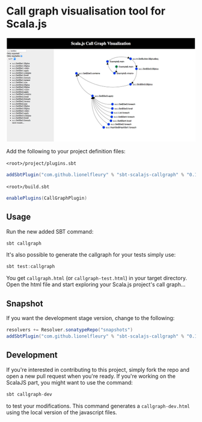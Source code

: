 # Call graph visualisation tool for Scala.js

![alt tag](https://raw.githubusercontent.com/lionelfleury/scala-js-call-graph/release/screenshot.png)

Add the following to your project definition files:

`<root>/project/plugins.sbt`
```scala
addSbtPlugin("com.github.lionelfleury" % "sbt-scalajs-callgraph" % "0.1.2")
```
`<root>/build.sbt`
```scala
enablePlugins(CallGraphPlugin)
```

## Usage
Run the new added SBT command:
```scala
sbt callgraph
```

It's also possible to generate the callgraph for your tests simply use:
```scala
sbt test:callgraph
```

You get `callgraph.html` (or `callgraph-test.html`) in your target directory.
Open the html file and start exploring your Scala.js project's call graph...

## Snapshot
If you want the development stage version, change to the following:
```scala
resolvers += Resolver.sonatypeRepo("snapshots")
addSbtPlugin("com.github.lionelfleury" % "sbt-scalajs-callgraph" % "0.1.3-SNAPSHOT")
```

## Development
If you're interested in contributing to this project, simply fork the repo and open a new pull request when you're ready.
If you're working on the ScalaJS part, you might want to use the command:
```scala
sbt callgraph-dev
```
to test your modifications. This command generates a `callgraph-dev.html` using the local version of the javascript files.

